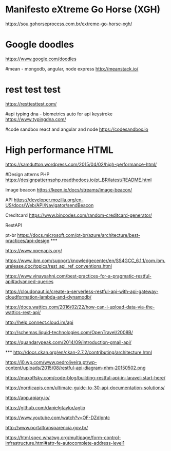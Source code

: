 # Manifesto eXtreme Go Horse (XGH)
https://sou.gohorseprocess.com.br/extreme-go-horse-xgh/

# Google doodles
https://www.google.com/doodles

#mean - mongodb, angular, node express
http://meanstack.io/

# rest test test
https://resttesttest.com/

#api typing dna - biometrics auto for api keystroke
https://www.typingdna.com/

#code sandbox react and angular and node 
https://codesandbox.io

# High performance HTML
https://samdutton.wordpress.com/2015/04/02/high-performance-html/

#Design atterns PHP
https://designpatternsphp.readthedocs.io/pt_BR/latest/README.html

Image beacon
https://keen.io/docs/streams/image-beacon/

API
https://developer.mozilla.org/en-US/docs/Web/API/Navigator/sendBeacon

Creditcard
https://www.bincodes.com/random-creditcard-generator/

RestAPI

pt-br
https://docs.microsoft.com/pt-br/azure/architecture/best-practices/api-design   ***

https://www.openapis.org/

https://www.ibm.com/support/knowledgecenter/en/SS4GCC_6.1.1/com.ibm.urelease.doc/topics/rest_api_ref_conventions.html

https://www.vinaysahni.com/best-practices-for-a-pragmatic-restful-api#advanced-queries

https://cloudonaut.io/create-a-serverless-restful-api-with-api-gateway-cloudformation-lambda-and-dynamodb/

https://docs.wattics.com/2016/02/22/how-can-i-upload-data-via-the-wattics-rest-api/

http://help.connect.cloud.im/api


http://schemas.liquid-technologies.com/OpenTravel/2008B/


https://quandarypeak.com/2014/09/introduction-gmail-api/

*** http://docs.ckan.org/en/ckan-2.7.2/contributing/architecture.html

https://i0.wp.com/www.pedroliveira.pt/wp-content/uploads/2015/08/restful-api-diagram-nhm-20150502.png

https://maxoffsky.com/code-blog/building-restful-api-in-laravel-start-here/

https://nordicapis.com/ultimate-guide-to-30-api-documentation-solutions/

https://app.apiary.io/

https://github.com/danielgtaylor/aglio

https://www.youtube.com/watch?v=OF-DZdlpntc


http://www.portaltransparencia.gov.br/


https://html.spec.whatwg.org/multipage/form-control-infrastructure.html#attr-fe-autocomplete-address-level1


